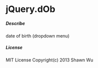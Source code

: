 jQuery.dOb
=========

##### Describe
date of birth (dropdown menu)

##### License
MIT License Copyright(c) 2013 Shawn Wu
